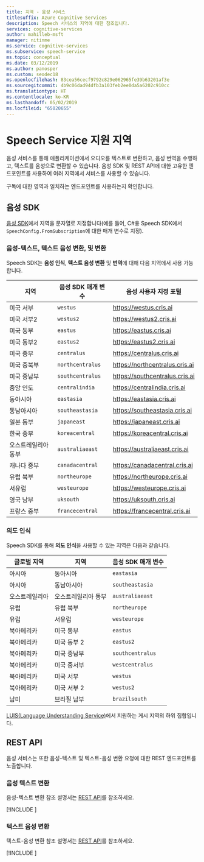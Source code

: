 ```yaml
---
title: 지역 - 음성 서비스
titlesuffix: Azure Cognitive Services
description: Speech 서비스의 지역에 대한 참조입니다.
services: cognitive-services
author: mahilleb-msft
manager: nitinme
ms.service: cognitive-services
ms.subservice: speech-service
ms.topic: conceptual
ms.date: 03/12/2019
ms.author: panosper
ms.custom: seodec18
ms.openlocfilehash: 83cea56cecf9792c829e062965fe39b63201af3e
ms.sourcegitcommit: 4b9c06dad94dfb3a103feb2ee0da5a6202c910cc
ms.translationtype: HT
ms.contentlocale: ko-KR
ms.lasthandoff: 05/02/2019
ms.locfileid: "65020655"
---
```

# <a name="speech-service-supported-regions"></a>Speech Service 지원 지역

음성 서비스를 통해 애플리케이션에서 오디오를 텍스트로 변환하고, 음성 번역을 수행하고, 텍스트를 음성으로 변환할 수 있습니다. 음성 SDK 및 REST API에 대한 고유한 엔드포인트를 사용하여 여러 지역에서 서비스를 사용할 수 있습니다.

구독에 대한 영역과 일치하는 엔드포인트를 사용하는지 확인합니다.

## <a name="speech-sdk"></a>음성 SDK

[음성 SDK](speech-sdk.md)에서 지역을 문자열로 지정합니다(예를 들어, C#용 Speech SDK에서 `SpeechConfig.FromSubscription`에 대한 매개 변수로 지정).

### <a name="speech-to-text-text-to-speech-and-translation"></a>음성-텍스트, 텍스트 음성 변환, 및 변환

Speech SDK는 **음성 인식**, **텍스트 음성 변환** 및 **번역**에 대해 다음 지역에서 사용 가능합니다.

  지역 | 음성 SDK 매개 변수 | 음성 사용자 지정 포털
 ------|-------|--------
 미국 서부 | `westus` | https://westus.cris.ai
 미국 서부2 | `westus2` | https://westus2.cris.ai
 미국 동부 | `eastus` | https://eastus.cris.ai
 미국 동부2 | `eastus2` | https://eastus2.cris.ai
 미국 중부 | `centralus` | https://centralus.cris.ai
 미국 중북부 | `northcentralus` | https://northcentralus.cris.ai
 미국 중남부 | `southcentralus` | https://southcentralus.cris.ai
 중앙 인도 | `centralindia` | https://centralindia.cris.ai
 동아시아 | `eastasia` | https://eastasia.cris.ai
 동남아시아 | `southeastasia` | https://southeastasia.cris.ai
 일본 동부 | `japaneast` | https://japaneast.cris.ai
 한국 중부 | `koreacentral` | https://koreacentral.cris.ai
 오스트레일리아 동부 | `australiaeast` | https://australiaeast.cris.ai
 캐나다 중부 | `canadacentral` | https://canadacentral.cris.ai
 유럽 북부 | `northeurope` | https://northeurope.cris.ai
 서유럽 | `westeurope` | https://westeurope.cris.ai
 영국 남부 | `uksouth` | https://uksouth.cris.ai
 프랑스 중부 | `francecentral` | https://francecentral.cris.ai

### <a name="intent-recognition"></a>의도 인식

Speech SDK를 통해 **의도 인식**을 사용할 수 있는 지역은 다음과 같습니다.

 글로벌 지역 | 지역 | 음성 SDK 매개 변수
 ------|-------|--------
 아시아 | 동아시아 | `eastasia`
 아시아 | 동남아시아 | `southeastasia`
 오스트레일리아 | 오스트레일리아 동부 | `australiaeast`
 유럽 | 유럽 북부 | `northeurope`
 유럽 | 서유럽 | `westeurope`
 북아메리카 | 미국 동부 | `eastus`
 북아메리카 | 미국 동부 2 | `eastus2`
 북아메리카 | 미국 중남부 | `southcentralus`
 북아메리카 | 미국 중서부 | `westcentralus`
 북아메리카 | 미국 서부 | `westus`
 북아메리카 | 미국 서부 2 | `westus2`
 남미 | 브라질 남부 | `brazilsouth`

[LUIS(Language Understanding Service)](/azure/cognitive-services/luis/luis-reference-regions)에서 지원하는 게시 지역의 하위 집합입니다.

## <a name="rest-apis"></a>REST API

음성 서비스는 또한 음성-텍스트 및 텍스트-음성 변환 요청에 대한 REST 엔드포인트를 노출합니다.

### <a name="speech-to-text"></a>음성 텍스트 변환

음성-텍스트 변환 참조 설명서는 [REST API](https://docs.microsoft.com/azure/cognitive-services/speech-service/rest-apis)를 참조하세요.

[!INCLUDE [](../../../includes/cognitive-services-speech-service-endpoints-speech-to-text.md)]

### <a name="text-to-speech"></a>텍스트 음성 변환

텍스트-음성 변환 참조 설명서는 [REST API](https://docs.microsoft.com/azure/cognitive-services/speech-service/rest-apis)를 참조하세요.

[!INCLUDE [](../../../includes/cognitive-services-speech-service-endpoints-text-to-speech.md)]
